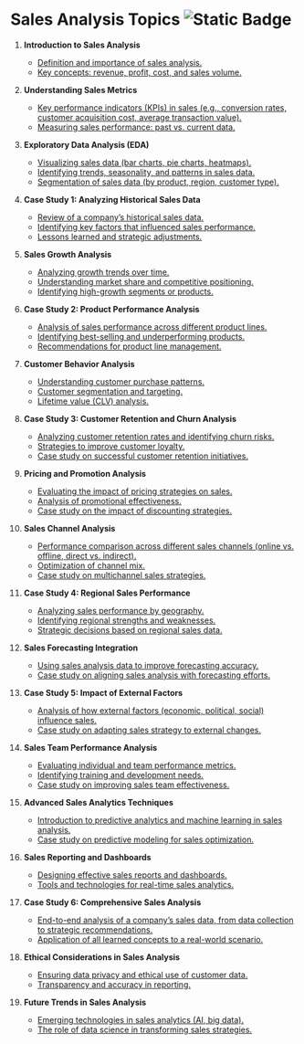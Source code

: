 # Sales Analysis Topics ![Static Badge](https://img.shields.io/badge/Work%20In%20Progress-008000)  

1. **Introduction to Sales Analysis**
   - [Definition and importance of sales analysis.](*)
   - [Key concepts: revenue, profit, cost, and sales volume.](*)

2. **Understanding Sales Metrics**
   - [Key performance indicators (KPIs) in sales (e.g., conversion rates, customer acquisition cost, average transaction value).](*)
   - [Measuring sales performance: past vs. current data.](*)

3. **Exploratory Data Analysis (EDA)**
   - [Visualizing sales data (bar charts, pie charts, heatmaps).](*)
   - [Identifying trends, seasonality, and patterns in sales data.](*)
   - [Segmentation of sales data (by product, region, customer type).](*)

4. **Case Study 1: Analyzing Historical Sales Data**
   - [Review of a company’s historical sales data.](*)
   - [Identifying key factors that influenced sales performance.](*)
   - [Lessons learned and strategic adjustments.](*)

5. **Sales Growth Analysis**
   - [Analyzing growth trends over time.](*)
   - [Understanding market share and competitive positioning.](*)
   - [Identifying high-growth segments or products.](*)

6. **Case Study 2: Product Performance Analysis**
   - [Analysis of sales performance across different product lines.](*)
   - [Identifying best-selling and underperforming products.](*)
   - [Recommendations for product line management.](*)

7. **Customer Behavior Analysis**
   - [Understanding customer purchase patterns.](*)
   - [Customer segmentation and targeting.](*)
   - [Lifetime value (CLV) analysis.](*)

8. **Case Study 3: Customer Retention and Churn Analysis**
   - [Analyzing customer retention rates and identifying churn risks.](*)
   - [Strategies to improve customer loyalty.](*)
   - [Case study on successful customer retention initiatives.](*)

9. **Pricing and Promotion Analysis**
   - [Evaluating the impact of pricing strategies on sales.](*)
   - [Analysis of promotional effectiveness.](*)
   - [Case study on the impact of discounting strategies.](*)

10. **Sales Channel Analysis**
    - [Performance comparison across different sales channels (online vs. offline, direct vs. indirect).](*)
    - [Optimization of channel mix.](*)
    - [Case study on multichannel sales strategies.](*)

11. **Case Study 4: Regional Sales Performance**
    - [Analyzing sales performance by geography.](*)
    - [Identifying regional strengths and weaknesses.](*)
    - [Strategic decisions based on regional sales data.](*)

12. **Sales Forecasting Integration**
    - [Using sales analysis data to improve forecasting accuracy.](*)
    - [Case study on aligning sales analysis with forecasting efforts.](*)

13. **Case Study 5: Impact of External Factors**
    - [Analysis of how external factors (economic, political, social) influence sales.](*)
    - [Case study on adapting sales strategy to external changes.](*)

14. **Sales Team Performance Analysis**
    - [Evaluating individual and team performance metrics.](*)
    - [Identifying training and development needs.](*)
    - [Case study on improving sales team effectiveness.](*)

15. **Advanced Sales Analytics Techniques**
    - [Introduction to predictive analytics and machine learning in sales analysis.](*)
    - [Case study on predictive modeling for sales optimization.](*)

16. **Sales Reporting and Dashboards**
    - [Designing effective sales reports and dashboards.](*)
    - [Tools and technologies for real-time sales analytics.](*)

17. **Case Study 6: Comprehensive Sales Analysis**
    - [End-to-end analysis of a company’s sales data, from data collection to strategic recommendations.](*)
    - [Application of all learned concepts to a real-world scenario.](*)

18. **Ethical Considerations in Sales Analysis**
    - [Ensuring data privacy and ethical use of customer data.](*)
    - [Transparency and accuracy in reporting.](*)

19. **Future Trends in Sales Analysis**
    - [Emerging technologies in sales analytics (AI, big data).](*)
    - [The role of data science in transforming sales strategies.](*)
